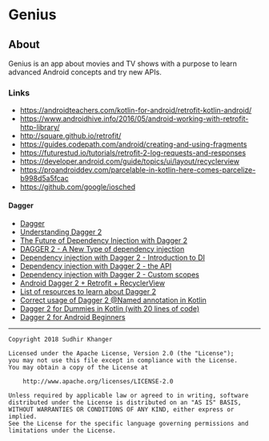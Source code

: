 # Genius

## About

Genius is an app about movies and TV shows with a purpose to learn
advanced Android concepts and try new APIs.

### Links

* https://androidteachers.com/kotlin-for-android/retrofit-kotlin-android/
* https://www.androidhive.info/2016/05/android-working-with-retrofit-http-library/
* http://square.github.io/retrofit/
* https://guides.codepath.com/android/creating-and-using-fragments
* https://futurestud.io/tutorials/retrofit-2-log-requests-and-responses
* https://developer.android.com/guide/topics/ui/layout/recyclerview
* https://proandroiddev.com/parcelable-in-kotlin-here-comes-parcelize-b998d5a5fcac
* https://github.com/google/iosched

#### Dagger

* [Dagger](https://google.github.io/dagger/)
* [Understanding Dagger 2](https://medium.com/@Miqubel/understanding-dagger-2-367ff1bd184f)
* [The Future of Dependency Injection with Dagger 2](https://www.youtube.com/watch?v=plK0zyRLIP8)
* [DAGGER 2 - A New Type of dependency injection](https://www.youtube.com/watch?v=oK_XtfXPkqw)
* [Dependency injection with Dagger 2 - Introduction to DI](http://frogermcs.github.io/dependency-injection-with-dagger-2-introdution-to-di/)
* [Dependency injection with Dagger 2 - the API](http://frogermcs.github.io/dependency-injection-with-dagger-2-the-api/)
* [Dependency injection with Dagger 2 - Custom scopes](http://frogermcs.github.io/dependency-injection-with-dagger-2-custom-scopes/)
* [Android Dagger 2 + Retrofit + RecyclerView](https://www.journaldev.com/20405/android-dagger-2-retrofit-recyclerview)
* [List of resources to learn about Dagger 2](https://github.com/abhiank/LearnDagger)
* [Correct usage of Dagger 2 @Named annotation in Kotlin](https://medium.com/@WindRider/correct-usage-of-dagger-2-named-annotation-in-kotlin-8ab17ced6928)
* [Dagger 2 for Dummies in Kotlin (with 20 lines of code)](https://medium.com/@elye.project/dagger-2-for-dummies-in-kotlin-with-one-page-simple-code-project-618a5f9f2fe8)
* [Dagger 2 for Android Beginners](https://medium.com/@harivigneshjayapalan/dagger-2-for-android-beginners-introduction-be6580cb3edb)

---

    Copyright 2018 Sudhir Khanger

    Licensed under the Apache License, Version 2.0 (the "License");
    you may not use this file except in compliance with the License.
    You may obtain a copy of the License at

        http://www.apache.org/licenses/LICENSE-2.0

    Unless required by applicable law or agreed to in writing, software
    distributed under the License is distributed on an "AS IS" BASIS,
    WITHOUT WARRANTIES OR CONDITIONS OF ANY KIND, either express or implied.
    See the License for the specific language governing permissions and
    limitations under the License.
